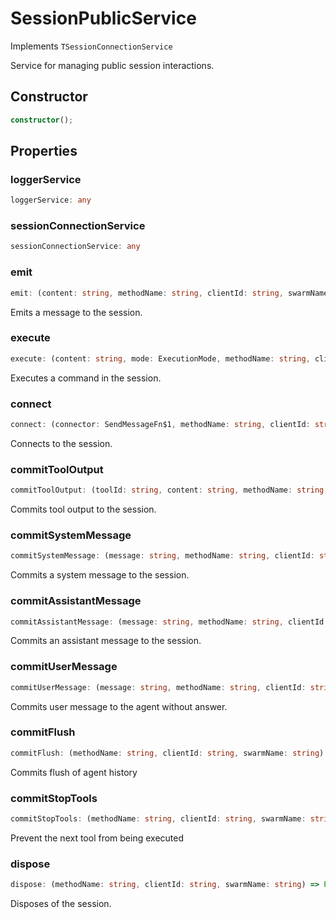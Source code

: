# SessionPublicService

Implements `TSessionConnectionService`

Service for managing public session interactions.

## Constructor

```ts
constructor();
```

## Properties

### loggerService

```ts
loggerService: any
```

### sessionConnectionService

```ts
sessionConnectionService: any
```

### emit

```ts
emit: (content: string, methodName: string, clientId: string, swarmName: string) => Promise<void>
```

Emits a message to the session.

### execute

```ts
execute: (content: string, mode: ExecutionMode, methodName: string, clientId: string, swarmName: string) => Promise<string>
```

Executes a command in the session.

### connect

```ts
connect: (connector: SendMessageFn$1, methodName: string, clientId: string, swarmName: string) => ReceiveMessageFn
```

Connects to the session.

### commitToolOutput

```ts
commitToolOutput: (toolId: string, content: string, methodName: string, clientId: string, swarmName: string) => Promise<void>
```

Commits tool output to the session.

### commitSystemMessage

```ts
commitSystemMessage: (message: string, methodName: string, clientId: string, swarmName: string) => Promise<void>
```

Commits a system message to the session.

### commitAssistantMessage

```ts
commitAssistantMessage: (message: string, methodName: string, clientId: string, swarmName: string) => Promise<void>
```

Commits an assistant message to the session.

### commitUserMessage

```ts
commitUserMessage: (message: string, methodName: string, clientId: string, swarmName: string) => Promise<void>
```

Commits user message to the agent without answer.

### commitFlush

```ts
commitFlush: (methodName: string, clientId: string, swarmName: string) => Promise<void>
```

Commits flush of agent history

### commitStopTools

```ts
commitStopTools: (methodName: string, clientId: string, swarmName: string) => Promise<void>
```

Prevent the next tool from being executed

### dispose

```ts
dispose: (methodName: string, clientId: string, swarmName: string) => Promise<void>
```

Disposes of the session.
